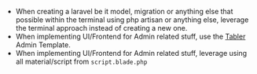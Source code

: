 - When creating a laravel be it model, migration or anything else that possible within the terminal using php artisan or anything else, leverage the terminal approach instead of creating a new one.
- When implementing UI/Frontend for Admin related stuff, use the [Tabler](https://tabler.io/admin-template) Admin Template.
- When implementing UI/Frontend for Admin related stuff, leverage using all material/script from `script.blade.php`
